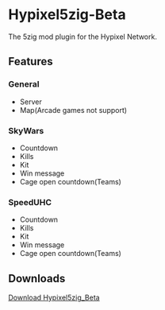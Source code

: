 # Hypixel5zig-Beta
The 5zig mod plugin for the Hypixel Network.
## Features
### General
- Server
- Map(Arcade games not support)
### SkyWars
- Countdown
- Kills
- Kit
- Win message
- Cage open countdown(Teams)
### SpeedUHC
- Countdown
- Kills
- Kit
- Win message
- Cage open countdown(Teams)
## Downloads
[Download Hypixel5zig_Beta](https://github.com/SuikaWars/Hypixel5zig-Beta/releases/)
